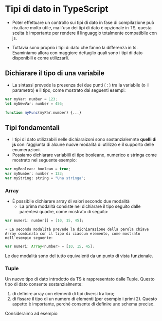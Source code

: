 # Tipi di dato in TypeScript

+ Poter effettuare un controllo sui tipi di dato in fase di compilazione può risultare molto utile, ma l'uso dei tipi di dato è opzionale in TS, questa scelta è importante per rendere il linguaggio totalmente compatibile con js.

+ Tuttavia sono proprio i tipi di dato che fanno la differenza in ts. Esaminiamo allora con maggiore dettaglio quali sono i tipi di dato disponibili e come utilizzarli.

## Dichiarare il tipo di una variabile
+ La sintassi prevede la presenza dei due punti ( : ) tra la variabile (o il parametro) e il tipo, come mostrato dai seguenti esempi: 
``` js 
var myVar: number = 123;
let myNewVar: number = 456;
```

``` js
function myFunc(myPar:number) {...}
```

## Tipi fondamentali
+ I tipi di dato utilizzabili nelle dichiaraizoni sono sostanzialemnte <b> quelli di js </b> con l'aggiunta di alcune nuove modalità di utilizzo e il supporto delle enumerazioni. 
+ Possiamo dichiarare variabiili di tipo booleano, numerico e stringa come mostrato nel seguente esempio:
``` js
var myBoolean: boolean = true;
var myNumber: number = 123;
var myString: string = "Una stringa";
```

### Array
+ È possibile dichiarare array di valori secondo due modalità
    + La prima modalità consiste nel dichiarare il tipo seguito dalle parentesi quadre, come mostrato di seguito:
``` js
var numeri: number[] = [10, 15, 45];
```
    + La seconda modalità prevede la dichiarazione della parola chiave Array combinata con il tipo di ciascun elemento, come mostrato nell'esempio seguente:
``` js
var numeri: Array<number> = [10, 15, 45];
```
Le due modalità sono del tutto equivalenti da un punto di vista funzionale. 

### Tuple
Un nuovo tipo di dato introdotto da TS è rappresentato dalle Tuple. Questo tipo di dato consente sostanzialmente:
1. di definire array con elementi di tipi diversi tra loro; 
2. di fissare il tipo di un numero di elementi (per esempio i primi 2). Questo aspetto è importante, perché consente di definire uno schema preciso.

Consideraimo ad esempio 
